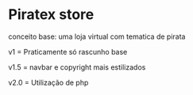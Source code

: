 # Piratex store

conceito base:
uma loja virtual com tematica de pirata

v1 = Praticamente só rascunho base

v1.5 = navbar e copyright mais estilizados

v2.0 = Utilização de php